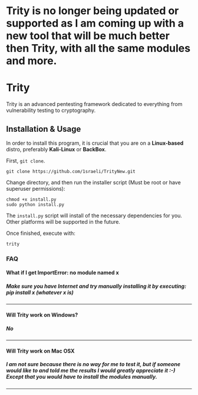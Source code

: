# Trity is no longer being updated or supported as I am coming up with a new tool that will be much better then Trity, with all the same modules and more.

# Trity
Trity is an advanced pentesting framework dedicated to everything from vulnerability testing to cryptography.

## Installation & Usage

In order to install this program, it is crucial that you are on a __Linux-based__ distro, preferably __Kali-Linux__ or __BackBox__.

First, `git clone`.

    git clone https://github.com/1sraeli/TrityNew.git

Change directory, and then run the installer script (Must be root or have superuser permissions):
    
    chmod +x install.py
    sudo python install.py

The `install.py` script will install of the necessary dependencies for you. Other platforms will be supported in the future.

Once finished, execute with:

    trity


### FAQ
#### What if I get ImportError: no module named x
##### Make sure you have Internet and try manually installing it by executing: pip install x (whatever x is)
---------------------------
#### Will Trity work on Windows?
##### No
---------------------------
#### Will Trity work on Mac OSX
##### I am not sure because there is no way for me to test it, but if someone would like to and told me the results I would greatly appreciate it :-) Except that you would have to install the modules manually.
---------------------------


